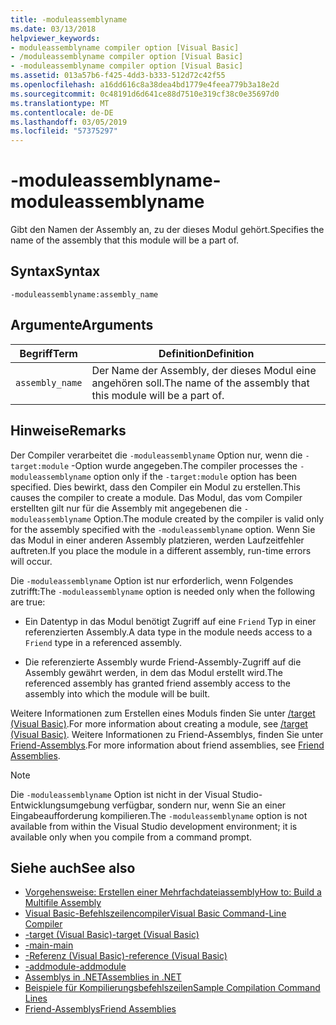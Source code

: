 ```yaml
---
title: -moduleassemblyname
ms.date: 03/13/2018
helpviewer_keywords:
- moduleassemblyname compiler option [Visual Basic]
- /moduleassemblyname compiler option [Visual Basic]
- -moduleassemblyname compiler option [Visual Basic]
ms.assetid: 013a57b6-f425-4dd3-b333-512d72c42f55
ms.openlocfilehash: a16dd616c8a38dea4bd1779e4feea779b3a18e2d
ms.sourcegitcommit: 0c48191d6d641ce88d7510e319cf38c0e35697d0
ms.translationtype: MT
ms.contentlocale: de-DE
ms.lasthandoff: 03/05/2019
ms.locfileid: "57375297"
---
```

# <a name="-moduleassemblyname"></a><span data-ttu-id="614dc-102">-moduleassemblyname</span><span class="sxs-lookup"><span data-stu-id="614dc-102">-moduleassemblyname</span></span>
<span data-ttu-id="614dc-103">Gibt den Namen der Assembly an, zu der dieses Modul gehört.</span><span class="sxs-lookup"><span data-stu-id="614dc-103">Specifies the name of the assembly that this module will be a part of.</span></span>  
  
## <a name="syntax"></a><span data-ttu-id="614dc-104">Syntax</span><span class="sxs-lookup"><span data-stu-id="614dc-104">Syntax</span></span>  
  
```  
-moduleassemblyname:assembly_name  
```  
  
## <a name="arguments"></a><span data-ttu-id="614dc-105">Argumente</span><span class="sxs-lookup"><span data-stu-id="614dc-105">Arguments</span></span>  
  
|<span data-ttu-id="614dc-106">Begriff</span><span class="sxs-lookup"><span data-stu-id="614dc-106">Term</span></span>|<span data-ttu-id="614dc-107">Definition</span><span class="sxs-lookup"><span data-stu-id="614dc-107">Definition</span></span>|  
|---|---|  
|`assembly_name`|<span data-ttu-id="614dc-108">Der Name der Assembly, der dieses Modul eine angehören soll.</span><span class="sxs-lookup"><span data-stu-id="614dc-108">The name of the assembly that this module will be a part of.</span></span>|  
  
## <a name="remarks"></a><span data-ttu-id="614dc-109">Hinweise</span><span class="sxs-lookup"><span data-stu-id="614dc-109">Remarks</span></span>  
 <span data-ttu-id="614dc-110">Der Compiler verarbeitet die `-moduleassemblyname` Option nur, wenn die `-target:module` -Option wurde angegeben.</span><span class="sxs-lookup"><span data-stu-id="614dc-110">The compiler processes the `-moduleassemblyname` option only if the `-target:module` option has been specified.</span></span> <span data-ttu-id="614dc-111">Dies bewirkt, dass den Compiler ein Modul zu erstellen.</span><span class="sxs-lookup"><span data-stu-id="614dc-111">This causes the compiler to create a module.</span></span> <span data-ttu-id="614dc-112">Das Modul, das vom Compiler erstellten gilt nur für die Assembly mit angegebenen die `-moduleassemblyname` Option.</span><span class="sxs-lookup"><span data-stu-id="614dc-112">The module created by the compiler is valid only for the assembly specified with the `-moduleassemblyname` option.</span></span> <span data-ttu-id="614dc-113">Wenn Sie das Modul in einer anderen Assembly platzieren, werden Laufzeitfehler auftreten.</span><span class="sxs-lookup"><span data-stu-id="614dc-113">If you place the module in a different assembly, run-time errors will occur.</span></span>  
  
 <span data-ttu-id="614dc-114">Die `-moduleassemblyname` Option ist nur erforderlich, wenn Folgendes zutrifft:</span><span class="sxs-lookup"><span data-stu-id="614dc-114">The `-moduleassemblyname` option is needed only when the following are true:</span></span>  
  
-   <span data-ttu-id="614dc-115">Ein Datentyp in das Modul benötigt Zugriff auf eine `Friend` Typ in einer referenzierten Assembly.</span><span class="sxs-lookup"><span data-stu-id="614dc-115">A data type in the module needs access to a `Friend` type in a referenced assembly.</span></span>  
  
-   <span data-ttu-id="614dc-116">Die referenzierte Assembly wurde Friend-Assembly-Zugriff auf die Assembly gewährt werden, in dem das Modul erstellt wird.</span><span class="sxs-lookup"><span data-stu-id="614dc-116">The referenced assembly has granted friend assembly access to the assembly into which the module will be built.</span></span>  
  
 <span data-ttu-id="614dc-117">Weitere Informationen zum Erstellen eines Moduls finden Sie unter [/target (Visual Basic)](../../../visual-basic/reference/command-line-compiler/target.md).</span><span class="sxs-lookup"><span data-stu-id="614dc-117">For more information about creating a module, see [/target (Visual Basic)](../../../visual-basic/reference/command-line-compiler/target.md).</span></span> <span data-ttu-id="614dc-118">Weitere Informationen zu Friend-Assemblys, finden Sie unter [Friend-Assemblys](../../../standard/assembly/friend-assemblies.md).</span><span class="sxs-lookup"><span data-stu-id="614dc-118">For more information about friend assemblies, see [Friend Assemblies](../../../standard/assembly/friend-assemblies.md).</span></span>  
  
> [!NOTE]
>  <span data-ttu-id="614dc-119">Die `-moduleassemblyname` Option ist nicht in der Visual Studio-Entwicklungsumgebung verfügbar, sondern nur, wenn Sie an einer Eingabeaufforderung kompilieren.</span><span class="sxs-lookup"><span data-stu-id="614dc-119">The `-moduleassemblyname` option is not available from within the Visual Studio development environment; it is available only when you compile from a command prompt.</span></span>  
  
## <a name="see-also"></a><span data-ttu-id="614dc-120">Siehe auch</span><span class="sxs-lookup"><span data-stu-id="614dc-120">See also</span></span>
- [<span data-ttu-id="614dc-121">Vorgehensweise: Erstellen einer Mehrfachdateiassembly</span><span class="sxs-lookup"><span data-stu-id="614dc-121">How to: Build a Multifile Assembly</span></span>](../../../framework/app-domains/how-to-build-a-multifile-assembly.md)
- [<span data-ttu-id="614dc-122">Visual Basic-Befehlszeilencompiler</span><span class="sxs-lookup"><span data-stu-id="614dc-122">Visual Basic Command-Line Compiler</span></span>](../../../visual-basic/reference/command-line-compiler/index.md)
- [<span data-ttu-id="614dc-123">-target (Visual Basic)</span><span class="sxs-lookup"><span data-stu-id="614dc-123">-target (Visual Basic)</span></span>](../../../visual-basic/reference/command-line-compiler/target.md)
- [<span data-ttu-id="614dc-124">-main</span><span class="sxs-lookup"><span data-stu-id="614dc-124">-main</span></span>](../../../visual-basic/reference/command-line-compiler/main.md)
- [<span data-ttu-id="614dc-125">-Referenz (Visual Basic)</span><span class="sxs-lookup"><span data-stu-id="614dc-125">-reference (Visual Basic)</span></span>](../../../visual-basic/reference/command-line-compiler/reference.md)
- [<span data-ttu-id="614dc-126">-addmodule</span><span class="sxs-lookup"><span data-stu-id="614dc-126">-addmodule</span></span>](../../../visual-basic/reference/command-line-compiler/addmodule.md)
- [<span data-ttu-id="614dc-127">Assemblys in .NET</span><span class="sxs-lookup"><span data-stu-id="614dc-127">Assemblies in .NET</span></span>](../../../standard/assembly/index.md)
- [<span data-ttu-id="614dc-128">Beispiele für Kompilierungsbefehlszeilen</span><span class="sxs-lookup"><span data-stu-id="614dc-128">Sample Compilation Command Lines</span></span>](../../../visual-basic/reference/command-line-compiler/sample-compilation-command-lines.md)
- [<span data-ttu-id="614dc-129">Friend-Assemblys</span><span class="sxs-lookup"><span data-stu-id="614dc-129">Friend Assemblies</span></span>](../../../standard/assembly/friend-assemblies.md)
